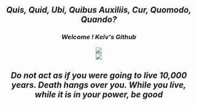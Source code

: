 <h2 align="center"><i>Quis, Quid, Ubi, Quibus Auxiliis, Cur, Quomodo, Quando?</i></h2>

<h3 align="center"><i>Welcome ! Kelv's Github</i></h3>
<p align="center">
  <img src="https://github-readme-stats.vercel.app/api/top-langs/?username=SophrosyneEunoia&theme=dark&show_icons=true&hide=html,css,Jupyter Notebook"></img>
  <br>
  <img src="https://github-readme-stats.vercel.app/api?username=SophrosyneEunoia&theme=dark&column=7&no-frame=true&show_icons=true"></img>
</p>

<h2 align="center"><i>Do not act as if you were going to live 10,000 years. Death hangs over you. While you live, while it is in your power, be good</i></h2>
